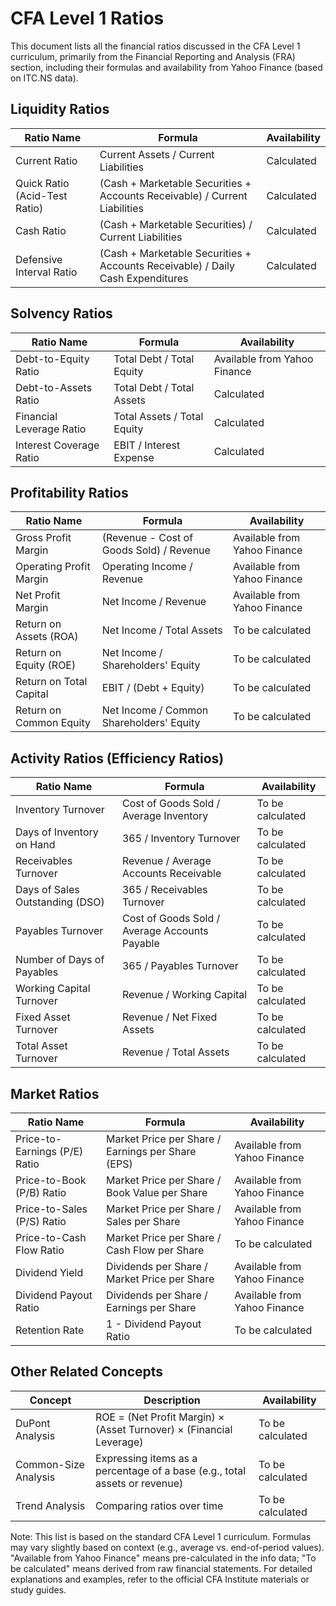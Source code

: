 # CFA Level 1 Ratios

This document lists all the financial ratios discussed in the CFA Level 1 curriculum, primarily from the Financial Reporting and Analysis (FRA) section, including their formulas and availability from Yahoo Finance (based on ITC.NS data).

## Liquidity Ratios

| Ratio Name | Formula | Availability |
|------------|---------|--------------|
| Current Ratio | Current Assets / Current Liabilities | Calculated |
| Quick Ratio (Acid-Test Ratio) | (Cash + Marketable Securities + Accounts Receivable) / Current Liabilities | Calculated |
| Cash Ratio | (Cash + Marketable Securities) / Current Liabilities | Calculated |
| Defensive Interval Ratio | (Cash + Marketable Securities + Accounts Receivable) / Daily Cash Expenditures | Calculated |

## Solvency Ratios

| Ratio Name | Formula | Availability |
|------------|---------|--------------|
| Debt-to-Equity Ratio | Total Debt / Total Equity | Available from Yahoo Finance |
| Debt-to-Assets Ratio | Total Debt / Total Assets | Calculated |
| Financial Leverage Ratio | Total Assets / Total Equity | Calculated |
| Interest Coverage Ratio | EBIT / Interest Expense | Calculated |

## Profitability Ratios

| Ratio Name | Formula | Availability |
|------------|---------|--------------|
| Gross Profit Margin | (Revenue - Cost of Goods Sold) / Revenue | Available from Yahoo Finance |
| Operating Profit Margin | Operating Income / Revenue | Available from Yahoo Finance |
| Net Profit Margin | Net Income / Revenue | Available from Yahoo Finance |
| Return on Assets (ROA) | Net Income / Total Assets | To be calculated |
| Return on Equity (ROE) | Net Income / Shareholders' Equity | To be calculated |
| Return on Total Capital | EBIT / (Debt + Equity) | To be calculated |
| Return on Common Equity | Net Income / Common Shareholders' Equity | To be calculated |

## Activity Ratios (Efficiency Ratios)

| Ratio Name | Formula | Availability |
|------------|---------|--------------|
| Inventory Turnover | Cost of Goods Sold / Average Inventory | To be calculated |
| Days of Inventory on Hand | 365 / Inventory Turnover | To be calculated |
| Receivables Turnover | Revenue / Average Accounts Receivable | To be calculated |
| Days of Sales Outstanding (DSO) | 365 / Receivables Turnover | To be calculated |
| Payables Turnover | Cost of Goods Sold / Average Accounts Payable | To be calculated |
| Number of Days of Payables | 365 / Payables Turnover | To be calculated |
| Working Capital Turnover | Revenue / Working Capital | To be calculated |
| Fixed Asset Turnover | Revenue / Net Fixed Assets | To be calculated |
| Total Asset Turnover | Revenue / Total Assets | To be calculated |

## Market Ratios

| Ratio Name | Formula | Availability |
|------------|---------|--------------|
| Price-to-Earnings (P/E) Ratio | Market Price per Share / Earnings per Share (EPS) | Available from Yahoo Finance |
| Price-to-Book (P/B) Ratio | Market Price per Share / Book Value per Share | Available from Yahoo Finance |
| Price-to-Sales (P/S) Ratio | Market Price per Share / Sales per Share | Available from Yahoo Finance |
| Price-to-Cash Flow Ratio | Market Price per Share / Cash Flow per Share | To be calculated |
| Dividend Yield | Dividends per Share / Market Price per Share | Available from Yahoo Finance |
| Dividend Payout Ratio | Dividends per Share / Earnings per Share | Available from Yahoo Finance |
| Retention Rate | 1 - Dividend Payout Ratio | To be calculated |

## Other Related Concepts

| Concept | Description | Availability |
|---------|-------------|--------------|
| DuPont Analysis | ROE = (Net Profit Margin) × (Asset Turnover) × (Financial Leverage) | To be calculated |
| Common-Size Analysis | Expressing items as a percentage of a base (e.g., total assets or revenue) | To be calculated |
| Trend Analysis | Comparing ratios over time | To be calculated |

Note: This list is based on the standard CFA Level 1 curriculum. Formulas may vary slightly based on context (e.g., average vs. end-of-period values). "Available from Yahoo Finance" means pre-calculated in the info data; "To be calculated" means derived from raw financial statements. For detailed explanations and examples, refer to the official CFA Institute materials or study guides.